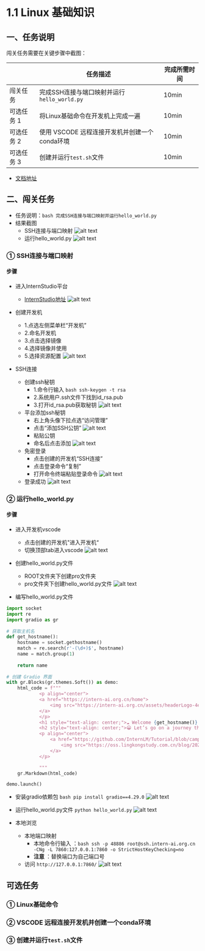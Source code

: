 # 1.1 Linux 基础知识

## 一、任务说明

闯关任务需要在关键步骤中截图：

|            | 任务描述                                      | 完成所需时间 |
| ---------- | --------------------------------------------- | ------------ |
| 闯关任务   | 完成SSH连接与端口映射并运行`hello_world.py`   | 10min        |
| 可选任务 1 | 将Linux基础命令在开发机上完成一遍             | 10min        |
| 可选任务 2 | 使用 VSCODE 远程连接开发机并创建一个conda环境 | 10min        |
| 可选任务 3 | 创建并运行`test.sh`文件                       | 10min        |

- [文档地址](https://github.com/InternLM/Tutorial/blob/camp3/docs/L0/Linux/readme.md)

## 二、闯关任务

- 任务说明：```bash 完成SSH连接与端口映射并运行hello_world.py```
- 结果截图
    - SSH连接与端口映射
    ![alt text](image-7.png)
    - 运行hello_world.py
    ![alt text](image-11.png)

### ① SSH连接与端口映射

#### 步骤

- 进入InternStudio平台

    - [InternStudio地址](https://studio.intern-ai.org.cn/)
      ![alt text](image.png)

- 创建开发机

    - 1.点选左侧菜单栏“开发机”
    - 2.命名开发机
    - 3.点击选择镜像
    - 4.选择镜像并使用
    - 5.选择资源配置
    ![alt text](image-1.png)

- SSH连接
    - 创建ssh秘钥
        - 1.命令行输入 ```bash ssh-keygen -t rsa```
        - 2.系统用户.ssh文件下找到id_rsa.pub
        - 3.打开id_rsa.pub获取秘钥
    ![alt text](image-2.png)
    - 平台添加ssh秘钥
        - 右上角头像下拉点选“访问管理”
        - 点击“添加SSH公钥”
        ![alt text](image-3.png)
        - 粘贴公钥
        - 命名后点击添加
        ![alt text](image-4.png)
    - 免密登录
        - 点击创建的开发机“SSH连接”
        - 点击登录命令“复制”
        - 打开命令终端粘贴登录命令
    ![alt text](image-5.png)
    - 登录成功
    ![alt text](image-6.png)

        


### ② 运行hello_world.py

#### 步骤

- 进入开发机vscode
    - 点击创建的开发机"进入开发机“
    - 切换顶部tab进入vscode
    ![alt text](image-8.png)

- 创建hello_world.py文件
    - ROOT文件夹下创建pro文件夹
    - pro文件夹下创建hello_world.py文件
    ![alt text](image-9.png)

- 编写hello_world.py文件
```Python linenums="1"
import socket
import re
import gradio as gr
 
# 获取主机名
def get_hostname():
    hostname = socket.gethostname()
    match = re.search(r'-(\d+)$', hostname)
    name = match.group(1)
    
    return name
 
# 创建 Gradio 界面
with gr.Blocks(gr.themes.Soft()) as demo:
    html_code = f"""
            <p align="center">
            <a href="https://intern-ai.org.cn/home">
                <img src="https://intern-ai.org.cn/assets/headerLogo-4ea34f23.svg" alt="Logo" width="20%" style="border-radius: 5px;">
            </a>
            </p>
            <h1 style="text-align: center;">☁️ Welcome {get_hostname()} user, welcome to the ShuSheng LLM Practical Camp Course!</h1>
            <h2 style="text-align: center;">😀 Let’s go on a journey through ShuSheng Island together.</h2>
            <p align="center">
                <a href="https://github.com/InternLM/Tutorial/blob/camp3">
                    <img src="https://oss.lingkongstudy.com.cn/blog/202406301604074.jpg" alt="Logo" width="20%" style="border-radius: 5px;">
                </a>
            </p>

            """
    gr.Markdown(html_code)

demo.launch()
```
- 安装gradio依赖包 ```bash pip install gradio==4.29.0```
![alt text](image-10.png)

- 运行hello_world.py文件 ``` python hello_world.py ```
![alt text](image-12.png)

- 本地浏览
    - 本地端口映射 
        - 本地命令行输入 ：```bash ssh -p 48886 root@ssh.intern-ai.org.cn -CNg -L 7860:127.0.0.1:7860 -o StrictHostKeyChecking=no```
        - **注意** ：替换端口为自己端口号
    - 访问 ```http://127.0.0.1:7860/```
    ![alt text](image-11.png)

## 可选任务

### ① Linux基础命令

### ② VSCODE 远程连接开发机并创建一个conda环境

### ③ 创建并运行`test.sh`文件